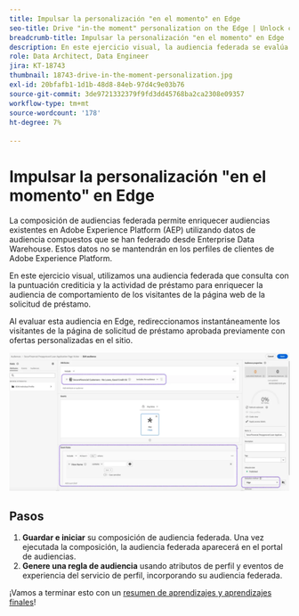 ```yaml
---
title: Impulsar la personalización "en el momento" en Edge
seo-title: Drive "in-the moment" personalization on the Edge | Unlock cross-channel insights with Federated Audience Composition
breadcrumb-title: Impulsar la personalización "en el momento" en Edge
description: En este ejercicio visual, la audiencia federada se evalúa en Edge para un retargeting instantáneo "en el momento".
role: Data Architect, Data Engineer
jira: KT-18743
thumbnail: 18743-drive-in-the-moment-personalization.jpg
exl-id: 20bfafb1-1d1b-48d8-84eb-97d4c9e03b76
source-git-commit: 3de9721332379f9fd3dd45768ba2ca2308e09357
workflow-type: tm+mt
source-wordcount: '178'
ht-degree: 7%

---
```


# Impulsar la personalización &quot;en el momento&quot; en Edge

La composición de audiencias federada permite enriquecer audiencias existentes en Adobe Experience Platform (AEP) utilizando datos de audiencia compuestos que se han federado desde Enterprise Data Warehouse. Estos datos no se mantendrán en los perfiles de clientes de Adobe Experience Platform.

En este ejercicio visual, utilizamos una audiencia federada que consulta con la puntuación crediticia y la actividad de préstamo para enriquecer la audiencia de comportamiento de los visitantes de la página web de la solicitud de préstamo.

Al evaluar esta audiencia en Edge, redireccionamos instantáneamente los visitantes de la página de solicitud de préstamo aprobada previamente con ofertas personalizadas en el sitio.

![edge-audience-enrich](assets/edge-audience-enrich.png)

## Pasos

1. **Guardar e iniciar** su composición de audiencia federada. Una vez ejecutada la composición, la audiencia federada aparecerá en el portal de audiencias.
2. **Genere una regla de audiencia** usando atributos de perfil y eventos de experiencia del servicio de perfil, incorporando su audiencia federada.

¡Vamos a terminar esto con un [resumen de aprendizajes y aprendizajes finales](conclusion.md)!

